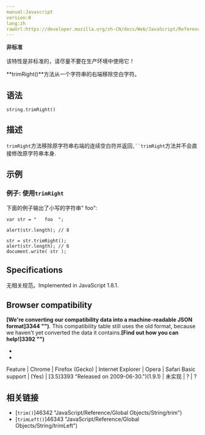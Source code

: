 ```yaml
---
manual:Javascript
version:0
lang:zh
rawUrl:https://developer.mozilla.org/zh-CN/docs/Web/JavaScript/Reference/Global_Objects/String/trimRight
---
```






**非标准**<br></br>该特性是非标准的，请尽量不要在生产环境中使用它！





**trimRight()**方法从一个字符串的右端移除空白字符。


## 语法<a name="Syntax"></a>

```
string.trimRight()
```

## 描述<a name="Description"></a>


`trimRight`方法移除原字符串右端的连续空白符并返回`,``trimRight`方法并不会直接修改原字符串本身.


## 示例<a name="Examples"></a>

### 例子: 使用`trimRight`<a name="例子_使用trimRight"></a>


下面的例子输出了小写的字符串&quot; foo&quot;:


```
var str = "   foo  ";

alert(str.length); // 8

str = str.trimRight();
alert(str.length); // 6
document.write( str ); 

```

## Specifications<a name="Specifications"></a>


无相关规范。Implemented in JavaScript 1.8.1.


## Browser compatibility<a name="Browser_compatibility"></a>


**[We&#39;re converting our compatibility data into a machine-readable JSON format]3344 "")**. This compatibility table still uses the old format, because we haven&#39;t yet converted the data it contains.**[Find out how you can help!]3392 "")**


* 
* 

Feature | Chrome | Firefox (Gecko) | Internet Explorer | Opera | Safari 
Basic support | (Yes) | [3.5]3393 "Released on 2009-06-30.")(1.9.1) | 未实现 | ? | ? 





## 相关链接<a name="See_also"></a>

* [`trim()`]46342 "JavaScript/Reference/Global Objects/String/trim")
* [`trimLeft()`]46343 "JavaScript/Reference/Global Objects/String/trimLeft")



